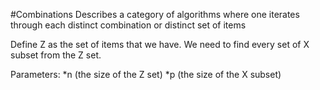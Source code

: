 #Combinations
Describes a category of algorithms where one iterates through each distinct combination or distinct set of items

Define Z as the set of items that we have. We need to find every set of X subset from the Z set.

Parameters:
*n (the size of the Z set) 
*p (the size of the X subset)
